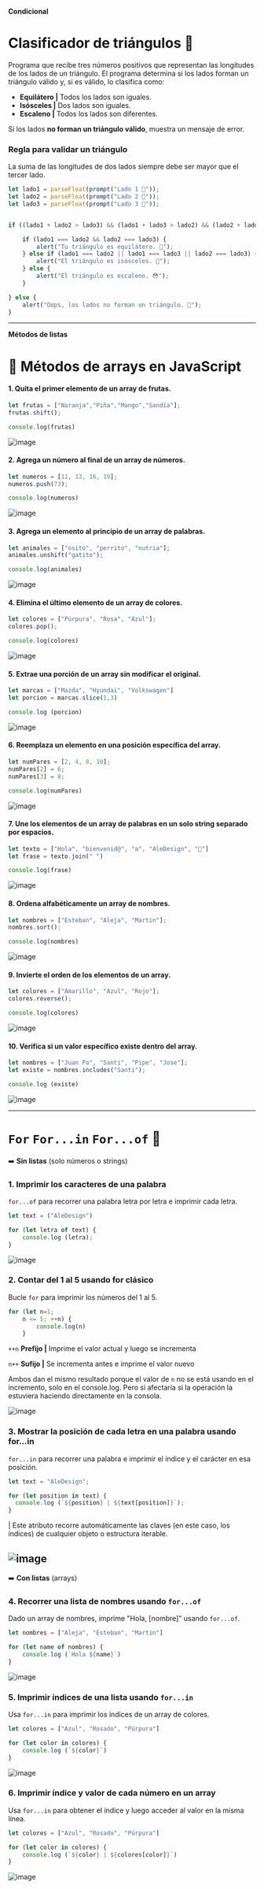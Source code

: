 **Condicional**
# Clasificador de triángulos 👀

Programa que recibe tres números positivos que representan las longitudes de los lados de un triángulo. El programa determina si los lados forman un triángulo válido y, si es válido, lo clasifica como:

- **Equilátero |** Todos los lados son iguales.
- **Isósceles |** Dos lados son iguales.
- **Escaleno |** Todos los lados son diferentes.

Si los lados **no forman un triángulo válido**, muestra un mensaje de error.  

### Regla para validar un triángulo
La suma de las longitudes de dos lados siempre debe ser mayor que el tercer lado.

```javascript
let lado1 = parseFloat(prompt("Lado 1 👀"));
let lado2 = parseFloat(prompt("Lado 2 👀"));
let lado3 = parseFloat(prompt("Lado 3 👀"));


if ((lado1 + lado2 > lado3) && (lado1 + lado3 > lado2) && (lado2 + lado3 > lado1)) {

    if (lado1 === lado2 && lado2 === lado3) {
        alert("Tu triángulo es equilátero. 🤠");
    } else if (lado1 === lado2 || lado1 === lado3 || lado2 === lado3) {
        alert("El triángulo es isósceles. 🤫");
    } else {
        alert("El triángulo es escaleno. 😳");
    }

} else {
    alert("Oops, los lados no forman un triángulo. 🤕");
}
```
---  
**Métodos de listas**
# 🧪 Métodos de arrays en JavaScript
#### 1. Quita el primer elemento de un array de frutas.
```javascript
let frutas = ["Naranja","Piña","Mango","Sandía"];
frutas.shift();

console.log(frutas)
```
![image](https://github.com/user-attachments/assets/c7380e8f-44ca-4b34-b326-0135a8673b6e)


#### 2. Agrega un número al final de un array de números.
```javascript
let numeros = [11, 13, 16, 19];
numeros.push(73);

console.log(numeros)
```
![image](https://github.com/user-attachments/assets/a16fccec-34be-4fb9-b761-db87b19604da)

#### 3. Agrega un elemento al principio de un array de palabras.
```javascript
let animales = ["osito", "perrito", "nutria"];
animales.unshift("gatito");

console.log(animales)
```
![image](https://github.com/user-attachments/assets/e7ff74de-5541-4894-a29e-02e414a1d75a)

#### 4. Elimina el último elemento de un array de colores.
```javascript
let colores = ["Púrpura", "Rosa", "Azul"];
colores.pop();

console.log(colores)
```
![image](https://github.com/user-attachments/assets/9323b518-2eb5-4330-a53f-32ccc09ad7b9)

#### 5. Extrae una porción de un array sin modificar el original.
```javascript
let marcas = ["Mazda", "Hyundai", "Volkswagen"]
let porcion = marcas.slice(1,3)

console.log (porcion)
```
![image](https://github.com/user-attachments/assets/22bac491-36af-4cd7-aa87-4cb7cc318ae3)

#### 6. Reemplaza un elemento en una posición específica del array.
```javascript
let numPares = [2, 4, 8, 10];
numPares[2] = 6;
numPares[3] = 8;

console.log(numPares)
```
![image](https://github.com/user-attachments/assets/851311da-0964-46de-ad13-681e9251726d)

#### 7. Une los elementos de un array de palabras en un solo string separado por espacios.
```javascript
let texto = ["Hola", "bienvenid@", "a", "AleDesign", "🥰"]
let frase = texto.join(" ")

console.log(frase)
```
![image](https://github.com/user-attachments/assets/a71ab28a-2184-4d95-bd54-c25d840f2a93)

#### 8. Ordena alfabéticamente un array de nombres.
```javascript
let nombres = ["Esteban", "Aleja", "Martin"];
nombres.sort();

console.log(nombres)
```
![image](https://github.com/user-attachments/assets/4757a66e-b218-4726-8d2b-b81993c5014e)

#### 9. Invierte el orden de los elementos de un array.
```javascript
let colores = ["Amarillo", "Azul", "Rojo"];
colores.reverse();

console.log(colores)
```
![image](https://github.com/user-attachments/assets/a07c2aec-a608-47fd-9fd5-286f0e06e03d)

#### 10. Verifica si un valor específico existe dentro del array.
```javascript
let nombres = ["Juan Pa", "Santi", "Pipe", "Jose"];
let existe = nombres.includes("Santi");

console.log (existe)
```
![image](https://github.com/user-attachments/assets/edadebd4-5285-4afd-bdfb-f89113f1f869)

---

# `For` `For...in` `For...of` 🚀

➡️ **Sin listas** (solo números o strings)

### 1. Imprimir los caracteres de una palabra
`for...of` para recorrer una palabra letra por letra e imprimir cada letra.
```javascript
let text = ("AleDesign")

for (let letra of text) {
    console.log (letra);
}
```
![image](https://github.com/user-attachments/assets/1bf49738-22a0-46e2-915d-88c0343d1244)

### 2. Contar del 1 al 5 usando for clásico
Bucle `for` para imprimir los números del 1 al 5.
```javascript
for (let n=1;
    n <= 5; ++n) {
        console.log(n)
    }
```
`++n` **Prefijo |** Imprime el valor actual y luego se incrementa  

`n++` **Sufijo |** Se incrementa antes e imprime el valor nuevo  

Ambos dan el mismo resultado porque el valor de `n` no se está usando en el incremento, solo en el console.log. Pero si afectaría si la operación la estuviera haciendo directamente en la consola.  

![image](https://github.com/user-attachments/assets/0a26979b-d61f-4fd7-a575-2bfdd3d0cb2a)



### 3. Mostrar la posición de cada letra en una palabra usando for...in
`for...in` para recorrer una palabra e imprimir el índice y el carácter en esa posición.
```javascript
let text = "AleDesign";

for (let position in text) {
  console.log (`${position} | ${text[position]}`);
}
```
| Este atributo recorre automáticamente las claves (en este caso, los índices) de cualquier objeto o estructura iterable.  

![image](https://github.com/user-attachments/assets/d898594c-8ad5-4950-a9a0-6a2535337dad)  
---

➡️ **Con listas** (arrays)

### 4. Recorrer una lista de nombres usando `for...of`
Dado un array de nombres, imprime "Hola, [nombre]" usando `for...of`.
```javascript
let nombres = ["Aleja", "Esteban", "Martin"]

for (let name of nombres) {
    console.log (`Hola ${name}`)
}
```
![image](https://github.com/user-attachments/assets/46123877-02f3-40e4-86cd-7d4f291f24ca)


### 5. Imprimir índices de una lista usando `for...in`
Usa `for...in` para imprimir los índices de un array de colores.
```javascript
let colores = ["Azul", "Rosado", "Púrpura"]

for (let color in colores) {
    console.log (`${color}`)
}
```
![image](https://github.com/user-attachments/assets/4fd7666f-9ad1-4a15-bd33-108cefb21818)


### 6. Imprimir índice y valor de cada número en un array
Usa `for...in` para obtener el índice y luego acceder al valor en la misma línea.
```javascript
let colores = ["Azul", "Rosado", "Púrpura"]

for (let color in colores) {
    console.log (`${color} | ${colores[color]}`)
}
```
![image](https://github.com/user-attachments/assets/d37f85de-2215-43be-8e89-6d1478cf00be)
